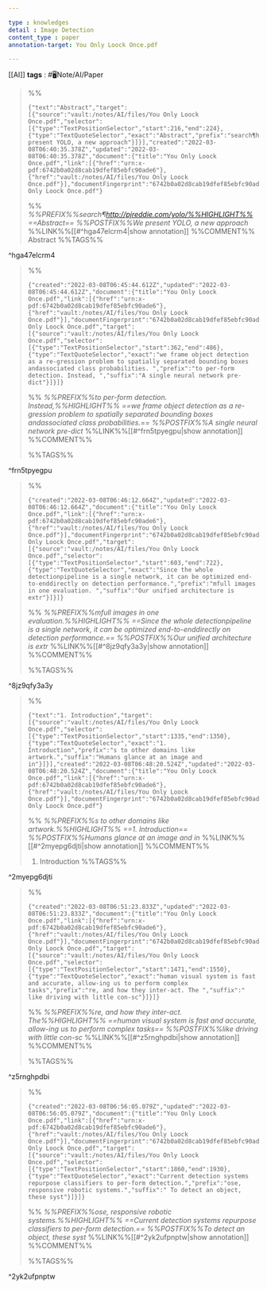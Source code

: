 ```yaml
---

type : knowledges
detail : Image Detection
content_type : paper
annotation-target: You Only Loock Once.pdf

---
```


[[AI]]
**tags** : #🖥️Note/AI/Paper 

>%%
>```annotation-json
>{"text":"Abstract","target":[{"source":"vault:/notes/AI/files/You Only Loock Once.pdf","selector":[{"type":"TextPositionSelector","start":216,"end":224},{"type":"TextQuoteSelector","exact":"Abstract","prefix":"search¶http://pjreddie.com/yolo/","suffix":"We present YOLO, a new approach"}]}],"created":"2022-03-08T06:40:35.378Z","updated":"2022-03-08T06:40:35.378Z","document":{"title":"You Only Loock Once.pdf","link":[{"href":"urn:x-pdf:6742b0a02d8cab19dfef85ebfc90ade6"},{"href":"vault:/notes/AI/files/You Only Loock Once.pdf"}],"documentFingerprint":"6742b0a02d8cab19dfef85ebfc90ade6"},"uri":"vault:/notes/AI/files/You Only Loock Once.pdf"}
>```
>%%
>*%%PREFIX%%search¶http://pjreddie.com/yolo/%%HIGHLIGHT%% ==Abstract== %%POSTFIX%%We present YOLO, a new approach*
>%%LINK%%[[#^hga47elcrm4|show annotation]]
>%%COMMENT%%
>Abstract
>%%TAGS%%
>
^hga47elcrm4


>%%
>```annotation-json
>{"created":"2022-03-08T06:45:44.612Z","updated":"2022-03-08T06:45:44.612Z","document":{"title":"You Only Loock Once.pdf","link":[{"href":"urn:x-pdf:6742b0a02d8cab19dfef85ebfc90ade6"},{"href":"vault:/notes/AI/files/You Only Loock Once.pdf"}],"documentFingerprint":"6742b0a02d8cab19dfef85ebfc90ade6"},"uri":"vault:/notes/AI/files/You Only Loock Once.pdf","target":[{"source":"vault:/notes/AI/files/You Only Loock Once.pdf","selector":[{"type":"TextPositionSelector","start":362,"end":486},{"type":"TextQuoteSelector","exact":"we frame object detection as a re-gression problem to spatially separated bounding boxes andassociated class probabilities. ","prefix":"to per-form detection. Instead, ","suffix":"A single neural network pre-dict"}]}]}
>```
>%%
>*%%PREFIX%%to per-form detection. Instead,%%HIGHLIGHT%% ==we frame object detection as a re-gression problem to spatially separated bounding boxes andassociated class probabilities.== %%POSTFIX%%A single neural network pre-dict*
>%%LINK%%[[#^frn5tpyegpu|show annotation]]
>%%COMMENT%%
>
>%%TAGS%%
>
^frn5tpyegpu


>%%
>```annotation-json
>{"created":"2022-03-08T06:46:12.664Z","updated":"2022-03-08T06:46:12.664Z","document":{"title":"You Only Loock Once.pdf","link":[{"href":"urn:x-pdf:6742b0a02d8cab19dfef85ebfc90ade6"},{"href":"vault:/notes/AI/files/You Only Loock Once.pdf"}],"documentFingerprint":"6742b0a02d8cab19dfef85ebfc90ade6"},"uri":"vault:/notes/AI/files/You Only Loock Once.pdf","target":[{"source":"vault:/notes/AI/files/You Only Loock Once.pdf","selector":[{"type":"TextPositionSelector","start":603,"end":722},{"type":"TextQuoteSelector","exact":"Since the whole detectionpipeline is a single network, it can be optimized end-to-enddirectly on detection performance.","prefix":"mfull images in one evaluation. ","suffix":"Our unified architecture is extr"}]}]}
>```
>%%
>*%%PREFIX%%mfull images in one evaluation.%%HIGHLIGHT%% ==Since the whole detectionpipeline is a single network, it can be optimized end-to-enddirectly on detection performance.== %%POSTFIX%%Our unified architecture is extr*
>%%LINK%%[[#^8jz9qfy3a3y|show annotation]]
>%%COMMENT%%
>
>%%TAGS%%
>
^8jz9qfy3a3y


>%%
>```annotation-json
>{"text":"1. Introduction","target":[{"source":"vault:/notes/AI/files/You Only Loock Once.pdf","selector":[{"type":"TextPositionSelector","start":1335,"end":1350},{"type":"TextQuoteSelector","exact":"1. Introduction","prefix":"s to other domains like artwork.","suffix":"Humans glance at an image and in"}]}],"created":"2022-03-08T06:48:20.524Z","updated":"2022-03-08T06:48:20.524Z","document":{"title":"You Only Loock Once.pdf","link":[{"href":"urn:x-pdf:6742b0a02d8cab19dfef85ebfc90ade6"},{"href":"vault:/notes/AI/files/You Only Loock Once.pdf"}],"documentFingerprint":"6742b0a02d8cab19dfef85ebfc90ade6"},"uri":"vault:/notes/AI/files/You Only Loock Once.pdf"}
>```
>%%
>*%%PREFIX%%s to other domains like artwork.%%HIGHLIGHT%% ==1. Introduction== %%POSTFIX%%Humans glance at an image and in*
>%%LINK%%[[#^2myepg6djti|show annotation]]
>%%COMMENT%%
>1. Introduction
>%%TAGS%%
>
^2myepg6djti


>%%
>```annotation-json
>{"created":"2022-03-08T06:51:23.833Z","updated":"2022-03-08T06:51:23.833Z","document":{"title":"You Only Loock Once.pdf","link":[{"href":"urn:x-pdf:6742b0a02d8cab19dfef85ebfc90ade6"},{"href":"vault:/notes/AI/files/You Only Loock Once.pdf"}],"documentFingerprint":"6742b0a02d8cab19dfef85ebfc90ade6"},"uri":"vault:/notes/AI/files/You Only Loock Once.pdf","target":[{"source":"vault:/notes/AI/files/You Only Loock Once.pdf","selector":[{"type":"TextPositionSelector","start":1471,"end":1550},{"type":"TextQuoteSelector","exact":"human visual system is fast and accurate, allow-ing us to perform complex tasks","prefix":"re, and how they inter-act. The ","suffix":" like driving with little con-sc"}]}]}
>```
>%%
>*%%PREFIX%%re, and how they inter-act. The%%HIGHLIGHT%% ==human visual system is fast and accurate, allow-ing us to perform complex tasks== %%POSTFIX%%like driving with little con-sc*
>%%LINK%%[[#^z5rnghpdbi|show annotation]]
>%%COMMENT%%
>
>%%TAGS%%
>
^z5rnghpdbi


>%%
>```annotation-json
>{"created":"2022-03-08T06:56:05.079Z","updated":"2022-03-08T06:56:05.079Z","document":{"title":"You Only Loock Once.pdf","link":[{"href":"urn:x-pdf:6742b0a02d8cab19dfef85ebfc90ade6"},{"href":"vault:/notes/AI/files/You Only Loock Once.pdf"}],"documentFingerprint":"6742b0a02d8cab19dfef85ebfc90ade6"},"uri":"vault:/notes/AI/files/You Only Loock Once.pdf","target":[{"source":"vault:/notes/AI/files/You Only Loock Once.pdf","selector":[{"type":"TextPositionSelector","start":1860,"end":1930},{"type":"TextQuoteSelector","exact":"Current detection systems repurpose classifiers to per-form detection.","prefix":"ose, responsive robotic systems.","suffix":" To detect an object, these syst"}]}]}
>```
>%%
>*%%PREFIX%%ose, responsive robotic systems.%%HIGHLIGHT%% ==Current detection systems repurpose classifiers to per-form detection.== %%POSTFIX%%To detect an object, these syst*
>%%LINK%%[[#^2yk2ufpnptw|show annotation]]
>%%COMMENT%%
>
>%%TAGS%%
>
^2yk2ufpnptw
